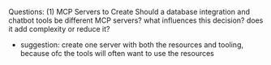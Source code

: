 Questions:
(1) MCP Servers to Create
Should a database integration and chatbot tools be different MCP servers? what influences this decision? does it add complexity or reduce it? 
  - suggestion: create one server with both the resources and tooling, because ofc the tools will often want to use the resources